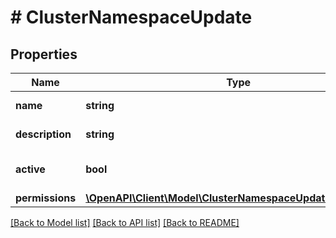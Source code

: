 # # ClusterNamespaceUpdate

## Properties

Name | Type | Description | Notes
------------ | ------------- | ------------- | -------------
**name** | **string** | Namespace name | [optional]
**description** | **string** | Namespace description | [optional]
**active** | **bool** | Namespace active | [optional] [default to false]
**permissions** | [**\OpenAPI\Client\Model\ClusterNamespaceUpdatePermissions**](ClusterNamespaceUpdatePermissions.md) |  | [optional]

[[Back to Model list]](../../README.md#models) [[Back to API list]](../../README.md#endpoints) [[Back to README]](../../README.md)
